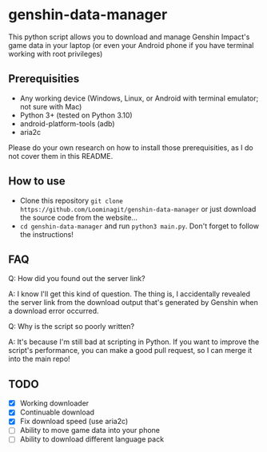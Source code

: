 # genshin-data-manager

This python script allows you to download and manage Genshin Impact's game data in your laptop (or even your Android phone if you have terminal working with root privileges)

## Prerequisities

- Any working device (Windows, Linux, or Android with terminal emulator; not sure with Mac)
- Python 3+ (tested on Python 3.10)
- android-platform-tools (adb)
- aria2c

Please do your own research on how to install those prerequisities, as I do not cover them in this README.

## How to use

- Clone this repository
    `git clone https://github.com/Loominagit/genshin-data-manager`
    or just download the source code from the website...
- `cd genshin-data-manager` and run `python3 main.py`. Don't forget to follow the instructions!

## FAQ

Q: How did you found out the server link?

A: I know I'll get this kind of question. The thing is, I accidentally revealed the server link from the download output that's generated by Genshin when a download error occurred.



Q: Why is the script so poorly written?

A: It's because I'm still bad at scripting in Python. If you want to improve the script's performance, you can make a good pull request, so I can merge it into the main repo!

## TODO

- [x] Working downloader
- [x] Continuable download
- [x] Fix download speed (use aria2c)
- [ ] Ability to move game data into your phone
- [ ] Ability to download different language pack